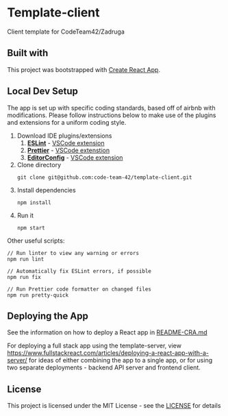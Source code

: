 # Template-client

Client template for CodeTeam42/Zadruga

## Built with

This project was bootstrapped with [Create React App](https://github.com/facebook/create-react-app).

## Local Dev Setup

The app is set up with specific coding standards, based off of airbnb with modifications. Please follow instructions below to make use of the plugins and extensions for a uniform coding style.

1. Download IDE plugins/extensions
   1. **[ESLint](eslint.org)** - [VSCode extension](https://marketplace.visualstudio.com/items?itemName=dbaeumer.vscode-eslint)
   2. **[Prettier](prettier.io)** - [VSCode extenstion](https://marketplace.visualstudio.com/items?itemName=esbenp.prettier-vscode)
   3. **[EditorConfig](https://editorconfig.org/)** - [VSCode extension](https://marketplace.visualstudio.com/items?itemName=EditorConfig.EditorConfig)
2. Clone directory
   ```
   git clone git@github.com:code-team-42/template-client.git
   ```
3. Install dependencies
   ```
   npm install
   ```
4. Run it
   ```
   npm start
   ```

Other useful scripts:

```
// Run linter to view any warning or errors
npm run lint

// Automatically fix ESLint errors, if possible
npm run fix

// Run Prettier code formatter on changed files
npm run pretty-quick
```

## Deploying the App

See the information on how to deploy a React app in [README-CRA.md](README-CRA.md)

For deploying a full stack app using the template-server, view https://www.fullstackreact.com/articles/deploying-a-react-app-with-a-server/ for ideas of either combining the app to a single app, or for using two separate deployments - backend API server and frontend client.

## License

This project is licensed under the MIT License - see the [LICENSE](./license) for details
